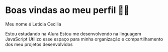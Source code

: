 # Boas vindas ao meu perfil 💙💙
Meu nome é Leticia Cecilia

Estou estudando na Alura
Estou me desenvolvendo na linguagem JavaScript
Utilizo esse espaço para minha organização e compartilhamento dos meu projetos desenvolvidos
